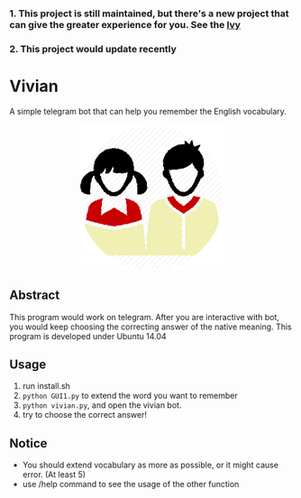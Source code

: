 ### 1. This project is still maintained, but there's a new project that can give the greater experience for you. See the [Ivy](https://github.com/SunnerLi/Ivy)
### 2. This project would update recently      
# Vivian    
A simple telegram bot that can help you remember the English vocabulary.    
      
        
<p align="center">
  <img src="https://github.com/SunnerLi/Vivian/blob/master/Android/Vivian/app/src/main/res/drawable/vivian_icon_small.png"/>
</p> 
         
         
Abstract    
----------------------
This program would work on telegram. After you are interactive with bot, you would keep choosing the correcting answer of the native meaning. This program is developed under Ubuntu 14.04     

Usage    
----------------------
1. run install.sh
2. ```python GUI1.py``` to extend the word you want to remember    
3. ```python vivian.py```, and open the vivian bot.    
4. try to choose the correct answer!    

Notice    
----------------------
* You should extend vocabulary as more as possible, or it might cause error. (At least 5)    
* use /help command to see the usage of the other function    
